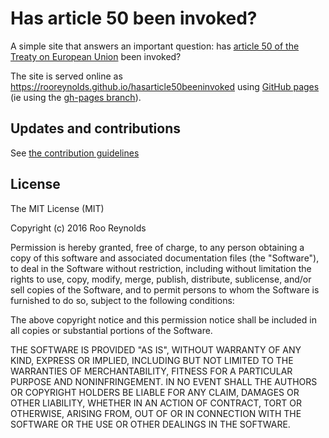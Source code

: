 # Has article 50 been invoked?

A simple site that answers an important question: has [article 50 of the Treaty on European Union](http://researchbriefings.parliament.uk/ResearchBriefing/Summary/CBP-7551) been invoked? 

The site is served online as https://rooreynolds.github.io/hasarticle50beeninvoked using [GitHub pages](https://help.github.com/articles/what-is-github-pages/) (ie using the [gh-pages branch](https://github.com/rooreynolds/hasarticle50beeninvoked/tree/gh-pages)).


## Updates and contributions

See [the contribution guidelines](CONTRIBUTING.md)

## License

The MIT License (MIT)

Copyright (c) 2016 Roo Reynolds

Permission is hereby granted, free of charge, to any person obtaining a copy
of this software and associated documentation files (the "Software"), to deal
in the Software without restriction, including without limitation the rights
to use, copy, modify, merge, publish, distribute, sublicense, and/or sell
copies of the Software, and to permit persons to whom the Software is
furnished to do so, subject to the following conditions:

The above copyright notice and this permission notice shall be included in all
copies or substantial portions of the Software.

THE SOFTWARE IS PROVIDED "AS IS", WITHOUT WARRANTY OF ANY KIND, EXPRESS OR
IMPLIED, INCLUDING BUT NOT LIMITED TO THE WARRANTIES OF MERCHANTABILITY,
FITNESS FOR A PARTICULAR PURPOSE AND NONINFRINGEMENT. IN NO EVENT SHALL THE
AUTHORS OR COPYRIGHT HOLDERS BE LIABLE FOR ANY CLAIM, DAMAGES OR OTHER
LIABILITY, WHETHER IN AN ACTION OF CONTRACT, TORT OR OTHERWISE, ARISING FROM,
OUT OF OR IN CONNECTION WITH THE SOFTWARE OR THE USE OR OTHER DEALINGS IN THE
SOFTWARE.
